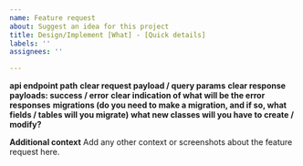```yaml
---
name: Feature request
about: Suggest an idea for this project
title: Design/Implement [What] - [Quick details]
labels: ''
assignees: ''

---
```


**api endpoint path**
**clear request payload / query params**
**clear response payloads: success / error**
**clear indication of what will be the error responses**
**migrations (do you need to make a migration, and if so, what fields / tables will you migrate)**
**what new classes will you have to create / modify?**

**Additional context**
Add any other context or screenshots about the feature request here.
